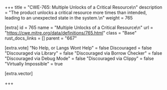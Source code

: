 +++
title = "CWE-765: Multiple Unlocks of a Critical Resource\n"
description = "The product unlocks a critical resource more times than intended, leading to an unexpected state in the system.\n"
weight = 765

[extra]
id = 765
name = "Multiple Unlocks of a Critical Resource\n"
url = "https://cwe.mitre.org/data/definitions/765.html"
class = "Base"
rust_docs_links = []
parent = "667"

[extra.vote]
"No Help, or Langs Wont Help" = false
Discouraged = false
"Discouraged via Library" = false
"Discouraged via Borrow Checker" = false
"Discouraged via Debug Mode" = false
"Discouraged via Clippy" = false
"Virtually Impossible" = true

[extra.vector]

+++